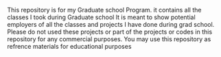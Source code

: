 This repository is for my Graduate school Program. it contains all the classes I took during Graduate school 
It is meant to show potential employers of all the classes and projects I have done during grad school. 
Please do not used these projects or part of the projects or codes in this repository for any commercial purposes. 
You may use this repository as refrence materials for educational purposes

